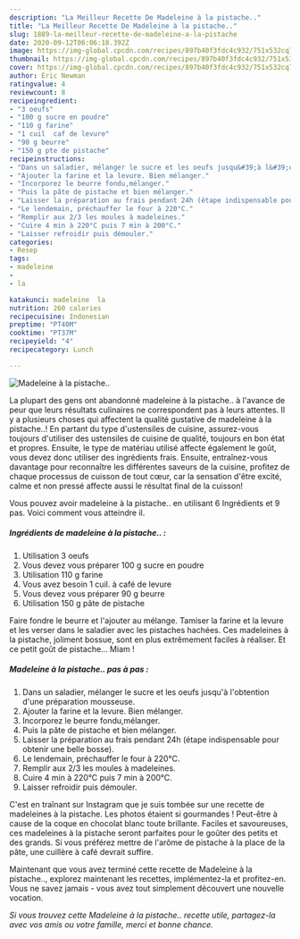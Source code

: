```yaml
---
description: "La Meilleur Recette De Madeleine à la pistache.."
title: "La Meilleur Recette De Madeleine à la pistache.."
slug: 1889-la-meilleur-recette-de-madeleine-a-la-pistache
date: 2020-09-12T06:06:18.392Z
image: https://img-global.cpcdn.com/recipes/897b40f3fdc4c932/751x532cq70/madeleine-a-la-pistache-photo-principale-de-la-recette.jpg
thumbnail: https://img-global.cpcdn.com/recipes/897b40f3fdc4c932/751x532cq70/madeleine-a-la-pistache-photo-principale-de-la-recette.jpg
cover: https://img-global.cpcdn.com/recipes/897b40f3fdc4c932/751x532cq70/madeleine-a-la-pistache-photo-principale-de-la-recette.jpg
author: Eric Newman
ratingvalue: 4
reviewcount: 8
recipeingredient:
- "3 oeufs"
- "100 g sucre en poudre"
- "110 g farine"
- "1 cuil  caf de levure"
- "90 g beurre"
- "150 g pte de pistache"
recipeinstructions:
- "Dans un saladier, mélanger le sucre et les oeufs jusqu&#39;à l&#39;obtention d&#39;une préparation mousseuse."
- "Ajouter la farine et la levure. Bien mélanger."
- "Incorporez le beurre fondu,mélanger."
- "Puis la pâte de pistache et bien mélanger."
- "Laisser la préparation au frais pendant 24h (étape indispensable pour obtenir une belle bosse)."
- "Le lendemain, préchauffer le four à 220°C."
- "Remplir aux 2/3 les moules à madeleines."
- "Cuire 4 min à 220°C puis 7 min à 200°C."
- "Laisser refroidir puis démouler."
categories:
- Resep
tags:
- madeleine
- 
- la

katakunci: madeleine  la 
nutrition: 260 calories
recipecuisine: Indonesian
preptime: "PT40M"
cooktime: "PT37M"
recipeyield: "4"
recipecategory: Lunch

---
```



![Madeleine à la pistache..](https://img-global.cpcdn.com/recipes/897b40f3fdc4c932/751x532cq70/madeleine-a-la-pistache-photo-principale-de-la-recette.jpg)

La plupart des gens ont abandonné madeleine à la pistache.. à l'avance de peur que leurs résultats culinaires ne correspondent pas à leurs attentes. Il y a plusieurs choses qui affectent la qualité gustative de madeleine à la pistache..! En partant du type d'ustensiles de cuisine, assurez-vous toujours d'utiliser des ustensiles de cuisine de qualité, toujours en bon état et propres. Ensuite, le type de matériau utilisé affecte également le goût, vous devez donc utiliser des ingrédients frais. Ensuite, entraînez-vous davantage pour reconnaître les différentes saveurs de la cuisine, profitez de chaque processus de cuisson de tout cœur, car la sensation d'être excité, calme et non pressé affecte aussi le résultat final de la cuisson!

<!--inarticleads1-->

Vous pouvez avoir madeleine à la pistache.. en utilisant 6 Ingrédients et 9 pas. Voici comment vous atteindre il.

##### Ingrédients de madeleine à la pistache.. :

1. Utilisation 3 oeufs
1. Vous devez vous préparer 100 g sucre en poudre
1. Utilisation 110 g farine
1. Vous avez besoin 1 cuil. à café de levure
1. Vous devez vous préparer 90 g beurre
1. Utilisation 150 g pâte de pistache


Faire fondre le beurre et l&#39;ajouter au mélange. Tamiser la farine et la levure et les verser dans le saladier avec les pistaches hachées. Ces madeleines à la pistache, joliment bossue, sont en plus extrêmement faciles à réaliser. Et ce petit goût de pistache… Miam ! 

<!--inarticleads2-->

##### Madeleine à la pistache.. pas à pas :

1. Dans un saladier, mélanger le sucre et les oeufs jusqu&#39;à l&#39;obtention d&#39;une préparation mousseuse.
1. Ajouter la farine et la levure. Bien mélanger.
1. Incorporez le beurre fondu,mélanger.
1. Puis la pâte de pistache et bien mélanger.
1. Laisser la préparation au frais pendant 24h (étape indispensable pour obtenir une belle bosse).
1. Le lendemain, préchauffer le four à 220°C.
1. Remplir aux 2/3 les moules à madeleines.
1. Cuire 4 min à 220°C puis 7 min à 200°C.
1. Laisser refroidir puis démouler.


C&#39;est en traînant sur Instagram que je suis tombée sur une recette de madeleines à la pistache. Les photos étaient si gourmandes ! Peut-être à cause de la coque en chocolat blanc toute brillante. Faciles et savoureuses, ces madeleines à la pistache seront parfaites pour le goûter des petits et des grands. Si vous préférez mettre de l&#39;arôme de pistache à la place de la pâte, une cuillère à café devrait suffire. 

<!--inarticleads1-->

<p>
Maintenant que vous avez terminé cette recette de Madeleine à la pistache.., explorez maintenant les recettes, implémentez-la et profitez-en. Vous ne savez jamais - vous avez tout simplement découvert une nouvelle vocation.
</p>

<p>
<i>Si vous trouvez cette Madeleine à la pistache.. recette utile, partagez-la avec vos amis ou votre famille, merci et bonne chance.</i>
</p>
